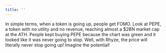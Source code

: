 ```yaml
---
title: ''
---
```


In simple terms, when a token is going up, people get FOMO. Look at PEPE, a token with no utility and no revenue, reaching almost a $2BN market cap at the ATH. People kept buying PEPE because the chart was green and it looked like it was never going to stop. Well, with Rhyze, the price will literally never stop going up! Imagine the potential!
